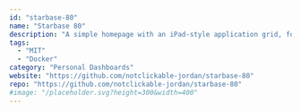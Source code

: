 ```yaml
---
id: "starbase-80"
name: "Starbase 80"
description: "A simple homepage with an iPad-style application grid, for mobile and desktop. One JSON configuration file."
tags:
  - "MIT"
  - "Docker"
category: "Personal Dashboards"
website: "https://github.com/notclickable-jordan/starbase-80"
repo: "https://github.com/notclickable-jordan/starbase-80"
#image: "/placeholder.svg?height=300&width=400"
---
```


